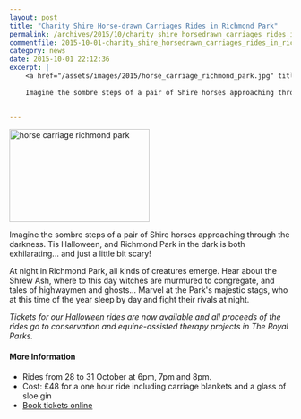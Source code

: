 ```yaml
---
layout: post
title: "Charity Shire Horse-drawn Carriages Rides in Richmond Park"
permalink: /archives/2015/10/charity_shire_horsedrawn_carriages_rides_in_richmo.html
commentfile: 2015-10-01-charity_shire_horsedrawn_carriages_rides_in_richmo
category: news
date: 2015-10-01 22:12:36
excerpt: |
    <a href="/assets/images/2015/horse_carriage_richmond_park.jpg" title="See larger version of - horse carriage richmond park"><img src="/assets/images/2015/horse_carriage_richmond_park_thumb.jpg" width="150" height="99" alt="horse carriage richmond park" class="photo right" /></a>
    
    Imagine the sombre steps of a pair of Shire horses approaching through the darkness. Tis Halloween, and Richmond Park in the dark is both exhilarating... and just a little bit scary!
    

---
```


<a href="/assets/images/2015/horse_carriage_richmond_park.jpg" title="See larger version of - horse carriage richmond park"><img src="/assets/images/2015/horse_carriage_richmond_park_thumb.jpg" width="250" height="166" alt="horse carriage richmond park" class="photo right" /></a>

Imagine the sombre steps of a pair of Shire horses approaching through the darkness. Tis Halloween, and Richmond Park in the dark is both exhilarating... and just a little bit scary!

At night in Richmond Park, all kinds of creatures emerge. Hear about the Shrew Ash, where to this day witches are murmured to congregate, and tales of highwaymen and ghosts... Marvel at the Park's majestic stags, who at this time of the year sleep by day and fight their rivals at night.

*Tickets for our Halloween rides are now available and all proceeds of the rides go to conservation and equine-assisted therapy projects in The Royal Parks.*

#### More Information

-   Rides from 28 to 31 October at 6pm, 7pm and 8pm.
-   Cost: £48 for a one hour ride including carriage blankets and a glass of sloe gin
-   [Book tickets online](http://www.supporttheroyalparks.org/events/events_in_hyde_park/filter/horse+rides)
